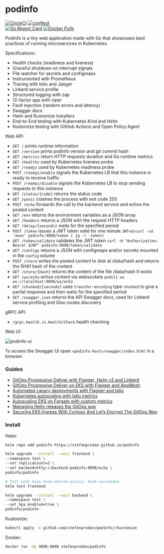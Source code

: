 # podinfo

[![CircleCI](https://circleci.com/gh/stefanprodan/podinfo.svg?style=svg)](https://circleci.com/gh/stefanprodan/podinfo)
[![conftest](https://github.com/stefanprodan/podinfo/workflows/test/badge.svg)](https://github.com/stefanprodan/podinfo/blob/master/.github/workflows/test.yml)   
[![Go Report Card](https://goreportcard.com/badge/github.com/stefanprodan/podinfo)](https://goreportcard.com/report/github.com/stefanprodan/podinfo) 
[![Docker Pulls](https://img.shields.io/docker/pulls/stefanprodan/podinfo)](https://hub.docker.com/r/stefanprodan/podinfo) 
  
Podinfo is a tiny web application made with Go that showcases best practices of running microservices in Kubernetes.   


Specifications:      

* Health checks (readiness and liveness)   
* Graceful shutdown on interrupt signals 
* File watcher for secrets and configmaps   
* Instrumented with Prometheus     
* Tracing with Istio and Jaeger  
* Linkerd service profile  
* Structured logging with zap    
* 12-factor app with viper  
* Fault injection (random errors and latency)
* Swagger docs  
* Helm and Kustomize installers
* End-to-End testing with Kubernetes Kind and Helm   
* Kustomize testing with GitHub Actions and Open Policy Agent   
 
 
Web API:

* `GET /` prints runtime information
* `GET /version` prints podinfo version and git commit hash 
* `GET /metrics` return HTTP requests duration and Go runtime metrics
* `GET /healthz` used by Kubernetes liveness probe
* `GET /readyz` used by Kubernetes readiness probe
* `POST /readyz/enable` signals the Kubernetes LB that this instance is ready to receive traffic
* `POST /readyz/disable` signals the Kubernetes LB to stop sending requests to this instance
* `GET /status/{code}` returns the status code
* `GET /panic` crashes the process with exit code 255
* `POST /echo` forwards the call to the backend service and echos the posted content 
* `GET /env` returns the environment variables as a JSON array
* `GET /headers` returns a JSON with the request HTTP headers
* `GET /delay/{seconds}` waits for the specified period
* `POST /token` issues a JWT token valid for one minute `JWT=$(curl -sd 'anon' podinfo:9898/token | jq -r .token)`
* `GET /token/validate` validates the JWT token `curl -H "Authorization: Bearer $JWT" podinfo:9898/token/validate`
* `GET /configs` returns a JSON with configmaps and/or secrets mounted in the `config` volume
* `POST /store` writes the posted content to disk at /data/hash and returns the SHA1 hash of the content
* `GET /store/{hash}` returns the content of the file /data/hash if exists
* `GET /ws/echo` echos content via websockets `podcli ws ws://localhost:9898/ws/echo`
* `GET /chunked/{seconds}` uses `transfer-encoding` type `chunked` to give a partial response and then waits for the specified period
* `GET /swagger.json` returns the API Swagger docs, used for Linkerd service profiling and Gloo routes discovery

gRPC API:

* `/grpc.health.v1.Health/Check` health checking

Web UI:

![podinfo-ui](https://raw.githubusercontent.com/stefanprodan/podinfo/gh-pages/screens/podinfo-ui-v3.png)

To access the Swagger UI open `<podinfo-host>/swagger/index.html` in a browser.
 
### Guides

* [GitOps Progressive Deliver with Flagger, Helm v3 and Linkerd](https://helm.workshop.flagger.dev/intro/)
* [GitOps Progressive Deliver on EKS with Flagger and AppMesh](https://eks.handson.flagger.dev/prerequisites/)
* [Automated canary deployments with Flagger and Istio](https://medium.com/google-cloud/automated-canary-deployments-with-flagger-and-istio-ac747827f9d1)
* [Kubernetes autoscaling with Istio metrics](https://medium.com/google-cloud/kubernetes-autoscaling-with-istio-metrics-76442253a45a)
* [Autoscaling EKS on Fargate with custom metrics](https://aws.amazon.com/blogs/containers/autoscaling-eks-on-fargate-with-custom-metrics/)
* [Managing Helm releases the GitOps way](https://medium.com/google-cloud/managing-helm-releases-the-gitops-way-207a6ac6ff0e)
* [Securing EKS Ingress With Contour And Let’s Encrypt The GitOps Way](https://aws.amazon.com/blogs/containers/securing-eks-ingress-contour-lets-encrypt-gitops/)

### Install

Helm:

```bash
helm repo add podinfo https://stefanprodan.github.io/podinfo

helm upgrade --install --wait frontend \
--namespace test \
--set replicaCount=2 \
--set backend=http://backend-podinfo:9898/echo \
podinfo/podinfo

# Test pods have hook-delete-policy: hook-succeeded
helm test frontend

helm upgrade --install --wait backend \
--namespace test \
--set hpa.enabled=true \
podinfo/podinfo
```

Kustomize: 
  
```bash 
kubectl apply -k github.com/stefanprodan/podinfo//kustomize
```

Docker:

```bash
docker run -dp 9898:9898 stefanprodan/podinfo
```
